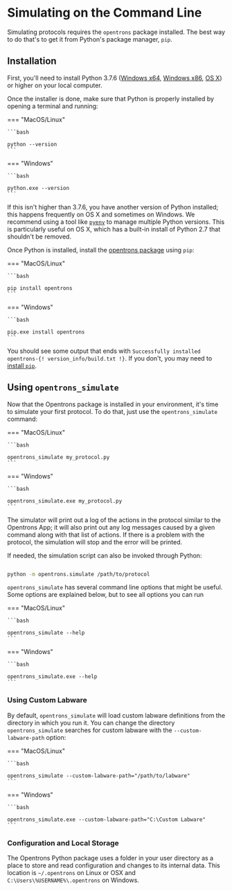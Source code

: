 # Simulating on the Command Line

Simulating protocols requires the `opentrons` package installed.
The best way to do that's to get it from Python's
package manager, `pip`.


## Installation

First, you'll need to install Python 3.7.6 ([Windows
x64](https://www.python.org/ftp/python/3.7.6/python-3.7.6-amd64.exe),
[Windows x86](https://www.python.org/ftp/python/3.7.6/python-3.7.6.exe),
[OS X](https://www.python.org/ftp/python/3.7.6/python-3.7.6-macosx10.6.pkg))
or higher on your local computer.

Once the installer is done, make sure that Python is properly installed
by opening a terminal and running:

=== "MacOS/Linux"

    ```bash

    python --version
    ```

=== "Windows"

    ```bash

    python.exe --version
    ```

If this isn't higher than 3.7.6, you have another version of Python installed; this
happens frequently on OS X and sometimes on Windows. We recommend using
a tool like [`pyenv`](https://github.com/pyenv/pyenv) to manage multiple
Python versions. This is particularly useful on OS X, which has a
built-in install of Python 2.7 that shouldn't be removed.

Once Python is installed, install the [opentrons
package](https://pypi.org/project/opentrons/) using `pip`:

=== "MacOS/Linux"

    ```bash

    pip install opentrons
    ```

=== "Windows"

    ```bash

    pip.exe install opentrons
    ```


You should see some output that ends with
`Successfully installed opentrons-{! version_info/build.txt !}`. 
If you don't, you may need to [install `pip`](https://pip.pypa.io/en/stable/installing/).

## Using `opentrons_simulate`

Now that the Opentrons package is installed in your environment, 
it's time to simulate your first protocol. To do that, just 
use the `opentrons_simulate` command:

=== "MacOS/Linux"

    ```bash

    opentrons_simulate my_protocol.py
    ```

=== "Windows"

    ```bash

    opentrons_simulate.exe my_protocol.py
    ```

The simulator will print out a log of the actions in the protocol 
similar to the Opentrons App; it will also print out any log
messages caused by a given command along with that list of actions. If
there is a problem with the protocol, the simulation will stop and the
error will be printed.

If needed, the simulation script can also be invoked through Python:

```bash

python -m opentrons.simulate /path/to/protocol
```

`opentrons_simulate` has several command line options that might be
useful. Some options are explained below, but to see all options you can
run

=== "MacOS/Linux"

    ```bash

    opentrons_simulate --help
    ```

=== "Windows"

    ```bash

    opentrons_simulate.exe --help
    ```


### Using Custom Labware

By default, `opentrons_simulate` will load custom labware definitions
from the directory in which you run it. You can change the directory
`opentrons_simulate` searches for custom labware with the
`--custom-labware-path` option:

=== "MacOS/Linux"

    ```bash

    opentrons_simulate --custom-labware-path="/path/to/labware"
    ```

=== "Windows"

    ```bash

    opentrons_simulate.exe --custom-labware-path="C:\Custom Labware"
    ```

### Configuration and Local Storage

The Opentrons Python package uses a folder in your user directory as a
place to store and read configuration and changes to its internal data.
This location is `~/.opentrons` on Linux or OSX and
`C:\Users\%USERNAME%\.opentrons` on Windows.
